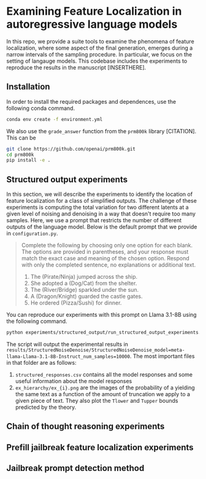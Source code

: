 # Examining Feature Localization in autoregressive language models

In this repo, we provide a suite tools to examine the phenomena of feature localization, where some aspect of the final generation, emerges during a narrow intervals of the sampling procedure. In particular, we focus on the setting of langauge models. This codebase includes the experiments to reproduce the results in the manuscript [INSERTHERE]. 


## Installation
In order to install the required packages and dependences, use the following conda command.
```bash
conda env create -f environment.yml
```
We also use the `grade_answer` function from the `prm800k` library [CITATION]. This can be 
```bash
git clone https://github.com/openai/prm800k.git
cd prm800k
pip install -e . 
```

## Structured output experiments
In this section, we will describe the experiments to identify the location of feature localization for a class of simplified outputs. The challenge of these experiments is computing the total variation for two different latents at a given level of noising and denoising in a way that doesn't require too many samples. Here, we use a prompt that restricts the number of different outputs of the language model. Below is the default prompt that we provide in `configuration.py`. 
> Complete the following by choosing only one option for each blank. The options are provided in parentheses, and your response must match the exact case and meaning of the chosen option. Respond with only the completed sentence, no explanations or additional text.
> 1. The (Pirate/Ninja) jumped across the ship.
> 2. She adopted a (Dog/Cat) from the shelter.
> 3. The (River/Bridge) sparkled under the sun.
> 4. A (Dragon/Knight) guarded the castle gates.
> 5. He ordered (Pizza/Sushi) for dinner.

You can reproduce our experiments with this prompt on Llama 3.1-8B using the following command.
```bash
python experiments/structured_output/run_structured_output_experiments.py --model_id meta-llama/Llama-3.1-8B-Instruct --num_samples 10000
```
The script will output the experimental results in `results/StructuredNoiseDenoise/StructuredNoiseDenoise_model=meta-llama-Llama-3.1-8B-Instruct_num_samples=10000`. The most important files in that folder are as follows:
1. `structured_responses.csv` contains all the model responses and some useful information about the model responses
2. `ex_hierarchy/ex_{i}.png` are the images of the probability of a yielding the same text as a function of the amount of truncation we apply to a given piece of text. They also plot the `Tlower` and `Tupper` bounds predicted by the theory.


## Chain of thought reasoning experiments



## Prefill jailbreak feature localization experiments



## Jailbreak prompt detection method



